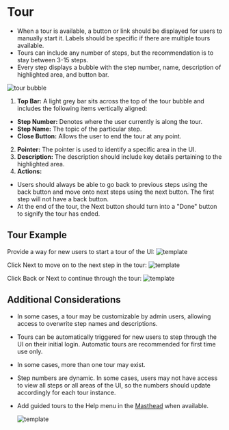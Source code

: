 # Tour
- When a tour is available, a button or link should be displayed for users to manually start it. Labels should be specific if there are multiple tours available.
- Tours can include any number of steps, but the recommendation is to stay between 3-15 steps.
- Every step displays a bubble with the step number, name, description of highlighted area, and button bar.

![tour bubble](./img/Tour-00.png)

1. **Top Bar:** A light grey bar sits across the top of the tour bubble and includes the following items vertically aligned:  
  - **Step Number:** Denotes where the user currently is along the tour.
  - **Step Name:** The topic of the particular step.
  - **Close Button:** Allows the user to end the tour at any point.
2. **Pointer:** The pointer is used to identify a specific area in the UI.
3. **Description:** The description should include key details pertaining to the highlighted area.
4. **Actions:**
  - Users should always be able to go back to previous steps using the back button and move onto next steps using the next button. The first step will not have a back button.
  - At the end of the tour, the Next button should turn into a "Done" button to signify the tour has ended.

## Tour Example

Provide a way for new users to start a tour of the UI:
  ![template](./img/Tour-01.png)

Click Next to move on to the next step in the tour:
  ![template](./img/Tour-02.png)

Click Back or Next to continue through the tour:
  ![template](./img/Tour-03.png)


## Additional Considerations
- In some cases, a tour may be customizable by admin users, allowing access to overwrite step names and descriptions.
- Tours can be automatically triggered for new users to step through the UI on their initial login. Automatic tours are recommended for first time use only.
- In some cases, more than one tour may exist.
- Step numbers are dynamic. In some cases, users may not have access to view all steps or all areas of the UI, so the numbers should update accordingly for each tour instance.
- Add guided tours to the Help menu in the [Masthead](http://www.patternfly.org/pattern-library/application-framework/masthead/) when available.

  ![template](./img/Navbar-1B.png)

